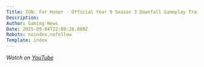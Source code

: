 ```yaml
---
Title: IGN: For Honor - Official Year 9 Season 3 Downfall Gameplay Trailer
Description: 
Author: Gaming News
Date: 2025-09-04T22:00:28.000Z
Robots: noindex,nofollow
Template: index
---
```

<p><em>Watch on <a href="https://www.youtube.com/watch?v=U8F72fHEsRI" rel="noopener noreferrer">YouTube</a></em></p>

